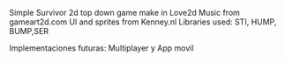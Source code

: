 Simple Survivor 2d top down game make in Love2d
Music from gameart2d.com
UI and sprites from Kenney.nl
Libraries used: STI, HUMP, BUMP,SER

Implementaciones futuras: Multiplayer y App movil